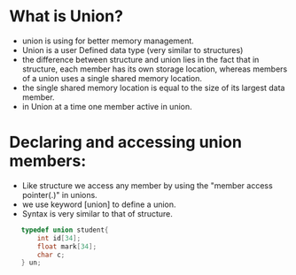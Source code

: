 # What is Union?

- union is using for better memory management.
- Union is a user Defined data type (very similar to structures)
- the difference between structure and union lies in the fact that in structure, each member has its own storage location, whereas members of a union uses a single shared memory location.
- the single shared memory location is equal to the size of its largest data member.
- in Union at a time one member active in union.

# Declaring and accessing union members:

- Like structure we access any member by using the "member access pointer(.)" in unions.
- we use keyword [union] to define a union.
- Syntax is very similar to that of structure.

```c
   typedef union student{
       int id[34];
       float mark[34];
       char c;
   } un;
```
